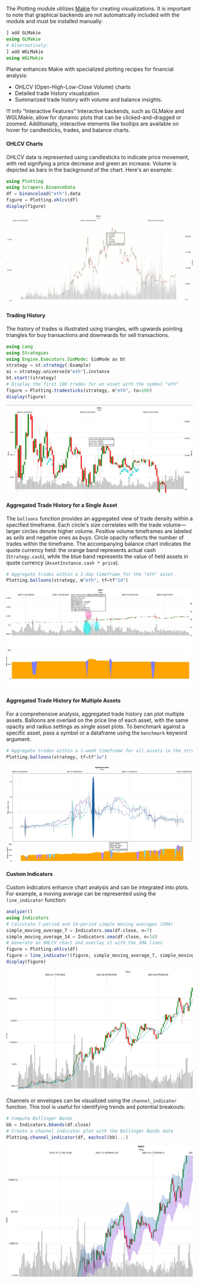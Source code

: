 The Plotting module utilizes [Makie](https://docs.makie.org/stable/) for creating visualizations. It is important to note that graphical backends are not automatically included with the module and must be installed manually:

```julia
] add GLMakie
using GLMakie
# Alternatively:
] add WGLMakie
using WGLMakie
```

Planar enhances Makie with specialized plotting recipes for financial analysis:

- OHLCV (Open-High-Low-Close Volume) charts
- Detailed trade history visualization
- Summarized trade history with volume and balance insights.

!!! info "Interactive Features"
    Interactive backends, such as GLMakie and WGLMakie, allow for dynamic plots that can be clicked-and-dragged or zoomed. Additionally, interactive elements like tooltips are available on hover for candlesticks, trades, and balance charts.

#### OHLCV Charts

OHLCV data is represented using candlesticks to indicate price movement, with red signifying a price decrease and green an increase. Volume is depicted as bars in the background of the chart. Here's an example:

```julia
using Plotting
using Scrapers.BinanceData
df = binanceload("eth").data
figure = Plotting.ohlcv(df)
display(figure)
```
![OHLCV Plot](./assets/ohlcv.gif)

#### Trading History

The history of trades is illustrated using triangles, with upwards pointing triangles for buy transactions and downwards for sell transactions.

```julia
using Lang
using Strategies
using Engine.Executors.SimMode: SimMode as bt
strategy = st.strategy(:Example)
ai = strategy.universe[m"eth"].instance
bt.start!(strategy)
# Display the first 100 trades for an asset with the symbol "eth"
figure = Plotting.tradesticks(strategy, m"eth", to=100)
display(figure)
```
![TradesTicks](./assets/tradesticks.jpg)

#### Aggregated Trade History for a Single Asset

The `balloons` function provides an aggregated view of trade density within a specified timeframe. Each circle's size correlates with the trade volume—larger circles denote higher volume. Positive volume timeframes are labeled as _sells_ and negative ones as _buys_. Circle opacity reflects the number of trades within the timeframe. The accompanying balance chart indicates the quote currency held: the orange band represents actual cash (`Strategy.cash`), while the blue band represents the value of held assets in quote currency (`AssetInstance.cash * price`).

```julia
# Aggregate trades within a 1-day timeframe for the "eth" asset.
Plotting.balloons(strategy, m"eth", tf=tf"1d")
```
![Balloons](./assets/balloons.jpg)

#### Aggregated Trade History for Multiple Assets

For a comprehensive analysis, aggregated trade history can plot multiple assets. Balloons are overlaid on the price line of each asset, with the same opacity and radius settings as single asset plots. To benchmark against a specific asset, pass a symbol or a dataframe using the `benchmark` keyword argument.

```julia
# Aggregate trades within a 1-week timeframe for all assets in the strategy universe
Plotting.balloons(strategy, tf=tf"1w")
```
![Balloons Multi](./assets/balloons-multi.jpg)

#### Custom Indicators

Custom indicators enhance chart analysis and can be integrated into plots. For example, a moving average can be represented using the `line_indicator` function:

```julia
analyze!()
using Indicators
# Calculate 7-period and 14-period simple moving averages (SMA)
simple_moving_average_7 = Indicators.sma(df.close, n=7)
simple_moving_average_14 = Indicators.sma(df.close, n=14)
# Generate an OHLCV chart and overlay it with the SMA lines
figure = Plotting.ohlcv(df)
figure = line_indicator!(figure, simple_moving_average_7, simple_moving_average_14)
display(figure)
```
![Line Indicator](./assets/line-indicator.jpg)

Channels or envelopes can be visualized using the `channel_indicator` function. This tool is useful for identifying trends and potential breakouts:

```julia
# Compute Bollinger Bands
bb = Indicators.bbands(df.close)
# Create a channel indicator plot with the Bollinger Bands data
Plotting.channel_indicator(df, eachcol(bb)...)
```
![Channel Indicator](./assets/channel-indicator.jpg)